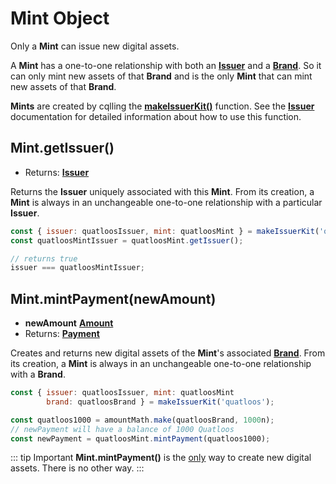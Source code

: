 # Mint Object

Only a **Mint** can issue new digital assets. 

A **Mint** has a one-to-one relationship with both an **[Issuer](./issuer.md)** and a **[Brand](./brand.md)**.
So it can only mint new assets of that **Brand** and is the only **Mint** that can mint
new assets of that **Brand**.

**Mints** are created by cqlling the **[makeIssuerKit()](./issuer.md#makeissuerkit-allegedname-assetkind-displayinfo-optshutdownwithfailure-elementshape)** function. See the **[Issuer](./issuer.md)** documentation for detailed information about how to use this function.

## Mint.getIssuer()
- Returns: **[Issuer](./issuer.md)**

Returns the **Issuer** uniquely associated with this **Mint**. From its creation, a **Mint** is always
in an unchangeable one-to-one relationship with a particular **Issuer**. 

```js
const { issuer: quatloosIssuer, mint: quatloosMint } = makeIssuerKit('quatloos');
const quatloosMintIssuer = quatloosMint.getIssuer();

// returns true
issuer === quatloosMintIssuer;
```

## Mint.mintPayment(newAmount)
- **newAmount** **[Amount](./ertp-data-types.md#amount)**
- Returns: **[Payment](./payment.md)**

Creates and returns new digital assets of the **Mint**'s associated **[Brand](./brand.md)**.
From its creation, a **Mint** is always in an unchangeable
one-to-one relationship with a **Brand**.

```js
const { issuer: quatloosIssuer, mint: quatloosMint
        brand: quatloosBrand } = makeIssuerKit('quatloos');

const quatloos1000 = amountMath.make(quatloosBrand, 1000n);
// newPayment will have a balance of 1000 Quatloos
const newPayment = quatloosMint.mintPayment(quatloos1000);
```

::: tip Important
**Mint.mintPayment()** is the <ins>only</ins> way
to create new digital assets. There is no other way.
:::
